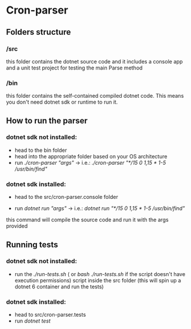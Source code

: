 # Cron-parser

## Folders structure

### /src

this folder contains the dotnet source code and it includes a console app and a unit test project for testing the main Parse method 


### /bin

this folder  contains the self-contained compiled dotnet code. This means you don't need dotnet sdk or runtime to run it.


## How to run the parser

### dotnet sdk not installed:
- head to the bin folder
- head into the appropriate folder based on your OS architecture
- run _./cron-parser "args"_ -> i.e.: _./cron-parser "*/15 0 1,15 * 1-5 /usr/bin/find"_


### dotnet sdk installed:
 - head to the src/cron-parser.console folder

 - run _dotnet run "args"_  -> i.e.: _dotnet run "*/15 0 1,15 * 1-5 /usr/bin/find"_

 this command will compile the source code and run it with the args provided




## Running tests

### dotnet sdk not installed:
- run the _./run-tests.sh_ ( or _bash ./run-tests.sh_ if the script doesn't have execution permissions) script inside the src folder (this will spin up a dotnet 6 container and run the tests)


### dotnet sdk installed:
- head to src/cron-parser.tests
- run _dotnet test_

